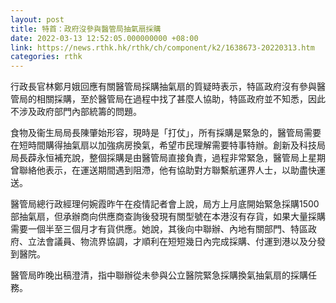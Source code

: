 ```yaml
---
layout: post
title: 特首：政府沒參與醫管局抽氣扇採購
date: 2022-03-13 12:52:05.000000000 +08:00
link: https://news.rthk.hk/rthk/ch/component/k2/1638673-20220313.htm
categories: rthk
---
```


行政長官林鄭月娥回應有關醫管局採購抽氣扇的質疑時表示，特區政府沒有參與醫管局的相關採購，至於醫管局在過程中找了甚麼人協助，特區政府並不知悉，因此不涉及政府部門內部統籌的問題。

食物及衞生局局長陳肇始形容，現時是「打仗」，所有採購是緊急的，醫管局需要在短時間購得抽氣扇以加強病房換氣，希望市民理解需要特事特辦。創新及科技局局長薜永恒補充說，整個採購是由醫管局直接負責，過程非常緊急，醫管局上星期曾聯絡他表示，在運送期間遇到阻滯，他有協助對方聯繫航運界人士，以助盡快運送。
 
醫管局總行政經理何婉霞昨午在疫情記者會上說，局方上月底開始緊急採購1500部抽氣扇，但承辦商向供應商查詢後發現有關型號在本港沒有存貨，如果大量採購需要一個半至三個月才有貨供應。她說，其後向中聯辦、內地有關部門、特區政府、立法會議員、物流界協調，才順利在短短幾日內完成採購、付運到港以及分發到醫院。

醫管局昨晚出稿澄清，指中聯辦從未參與公立醫院緊急採購換氣抽氣扇的採購任務。
